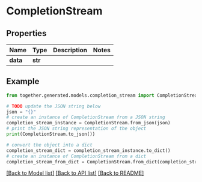 # CompletionStream


## Properties

Name | Type | Description | Notes
------------ | ------------- | ------------- | -------------
**data** | **str** |  |

## Example

```python
from together.generated.models.completion_stream import CompletionStream

# TODO update the JSON string below
json = "{}"
# create an instance of CompletionStream from a JSON string
completion_stream_instance = CompletionStream.from_json(json)
# print the JSON string representation of the object
print(CompletionStream.to_json())

# convert the object into a dict
completion_stream_dict = completion_stream_instance.to_dict()
# create an instance of CompletionStream from a dict
completion_stream_from_dict = CompletionStream.from_dict(completion_stream_dict)
```
[[Back to Model list]](../README.md#documentation-for-models) [[Back to API list]](../README.md#documentation-for-api-endpoints) [[Back to README]](../README.md)
